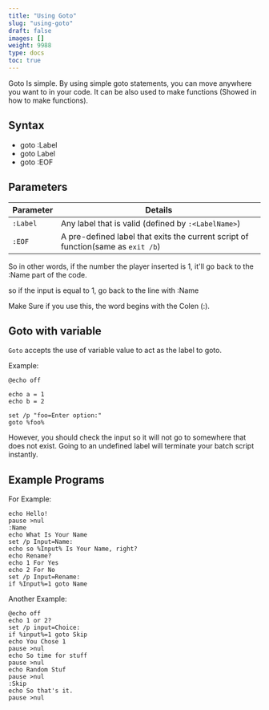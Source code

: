 ```yaml
---
title: "Using Goto"
slug: "using-goto"
draft: false
images: []
weight: 9988
type: docs
toc: true
---
```


Goto Is simple. By using simple goto statements, you can move anywhere you want to in your code. It can be also used to make functions (Showed in how to make functions).

## Syntax
 - goto :Label
 - goto Label
 - goto :EOF

## Parameters
| Parameter | Details |
| ------ | ------ |
| `:Label`   | Any label that is valid (defined by `:<LabelName>`)|
| `:EOF`       | A pre-defined label that exits the current script of function(same as `exit /b`)       |


So in other words, if the number the player inserted is 1, it'll go back to the :Name part of the code.

so if the input is equal to 1, go back to the line with :Name

Make Sure if you use this, the word begins with the Colen (:).


## Goto with variable
`Goto` accepts the use of variable value to act as the label to goto.

Example:

    @echo off
    
    echo a = 1
    echo b = 2

    set /p "foo=Enter option:"
    goto %foo%

However, you should check the input so it will not go to somewhere that does not exist. Going to an undefined label will terminate your batch script instantly.



## Example Programs
For Example:

    echo Hello!
    pause >nul
    :Name
    echo What Is Your Name
    set /p Input=Name: 
    echo so %Input% Is Your Name, right?
    echo Rename?
    echo 1 For Yes
    echo 2 For No
    set /p Input=Rename:
    if %Input%=1 goto Name

Another Example:

    @echo off
    echo 1 or 2?
    set /p input=Choice: 
    if %input%=1 goto Skip
    echo You Chose 1
    pause >nul
    echo So time for stuff
    pause >nul
    echo Random Stuf
    pause >nul
    :Skip
    echo So that's it.
    pause >nul
    

    

